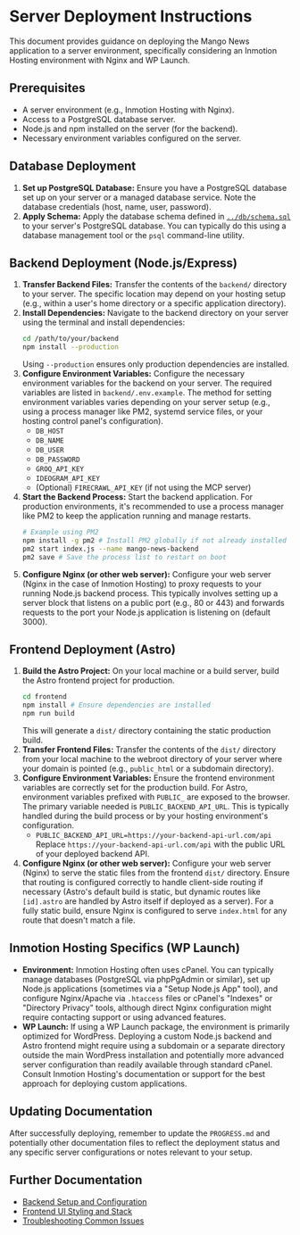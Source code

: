 # Server Deployment Instructions

This document provides guidance on deploying the Mango News application to a server environment, specifically considering an Inmotion Hosting environment with Nginx and WP Launch.

## Prerequisites

*   A server environment (e.g., Inmotion Hosting with Nginx).
*   Access to a PostgreSQL database server.
*   Node.js and npm installed on the server (for the backend).
*   Necessary environment variables configured on the server.

## Database Deployment

1.  **Set up PostgreSQL Database:** Ensure you have a PostgreSQL database set up on your server or a managed database service. Note the database credentials (host, name, user, password).
2.  **Apply Schema:** Apply the database schema defined in [`../db/schema.sql`](../db/schema.sql) to your server's PostgreSQL database. You can typically do this using a database management tool or the `psql` command-line utility.

## Backend Deployment (Node.js/Express)

1.  **Transfer Backend Files:** Transfer the contents of the `backend/` directory to your server. The specific location may depend on your hosting setup (e.g., within a user's home directory or a specific application directory).
2.  **Install Dependencies:** Navigate to the backend directory on your server using the terminal and install dependencies:
    ```bash
    cd /path/to/your/backend
    npm install --production
    ```
    Using `--production` ensures only production dependencies are installed.
3.  **Configure Environment Variables:** Configure the necessary environment variables for the backend on your server. The required variables are listed in `backend/.env.example`. The method for setting environment variables varies depending on your server setup (e.g., using a process manager like PM2, systemd service files, or your hosting control panel's configuration).
    *   `DB_HOST`
    *   `DB_NAME`
    *   `DB_USER`
    *   `DB_PASSWORD`
    *   `GROQ_API_KEY`
    *   `IDEOGRAM_API_KEY`
    *   (Optional) `FIRECRAWL_API_KEY` (if not using the MCP server)
4.  **Start the Backend Process:** Start the backend application. For production environments, it's recommended to use a process manager like PM2 to keep the application running and manage restarts.
    ```bash
    # Example using PM2
    npm install -g pm2 # Install PM2 globally if not already installed
    pm2 start index.js --name mango-news-backend
    pm2 save # Save the process list to restart on boot
    ```
5.  **Configure Nginx (or other web server):** Configure your web server (Nginx in the case of Inmotion Hosting) to proxy requests to your running Node.js backend process. This typically involves setting up a server block that listens on a public port (e.g., 80 or 443) and forwards requests to the port your Node.js application is listening on (default 3000).

## Frontend Deployment (Astro)

1.  **Build the Astro Project:** On your local machine or a build server, build the Astro frontend project for production.
    ```bash
    cd frontend
    npm install # Ensure dependencies are installed
    npm run build
    ```
    This will generate a `dist/` directory containing the static production build.
2.  **Transfer Frontend Files:** Transfer the contents of the `dist/` directory from your local machine to the webroot directory of your server where your domain is pointed (e.g., `public_html` or a subdomain directory).
3.  **Configure Environment Variables:** Ensure the frontend environment variables are correctly set for the production build. For Astro, environment variables prefixed with `PUBLIC_` are exposed to the browser. The primary variable needed is `PUBLIC_BACKEND_API_URL`. This is typically handled during the build process or by your hosting environment's configuration.
    *   `PUBLIC_BACKEND_API_URL=https://your-backend-api-url.com/api`
    Replace `https://your-backend-api-url.com/api` with the public URL of your deployed backend API.
4.  **Configure Nginx (or other web server):** Configure your web server (Nginx) to serve the static files from the frontend `dist/` directory. Ensure that routing is configured correctly to handle client-side routing if necessary (Astro's default build is static, but dynamic routes like `[id].astro` are handled by Astro itself if deployed as a server). For a fully static build, ensure Nginx is configured to serve `index.html` for any route that doesn't match a file.

## Inmotion Hosting Specifics (WP Launch)

*   **Environment:** Inmotion Hosting often uses cPanel. You can typically manage databases (PostgreSQL via phpPgAdmin or similar), set up Node.js applications (sometimes via a "Setup Node.js App" tool), and configure Nginx/Apache via `.htaccess` files or cPanel's "Indexes" or "Directory Privacy" tools, although direct Nginx configuration might require contacting support or using advanced features.
*   **WP Launch:** If using a WP Launch package, the environment is primarily optimized for WordPress. Deploying a custom Node.js backend and Astro frontend might require using a subdomain or a separate directory outside the main WordPress installation and potentially more advanced server configuration than readily available through standard cPanel. Consult Inmotion Hosting's documentation or support for the best approach for deploying custom applications.

## Updating Documentation

After successfully deploying, remember to update the `PROGRESS.md` and potentially other documentation files to reflect the deployment status and any specific server configurations or notes relevant to your setup.

## Further Documentation

*   [Backend Setup and Configuration](./backend-setup.md)
*   [Frontend UI Styling and Stack](./frontend-ui.md)
*   [Troubleshooting Common Issues](./troubleshooting.md)
